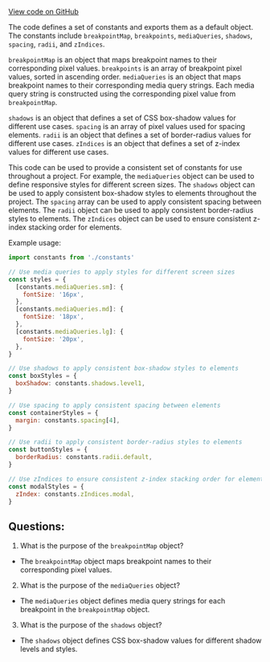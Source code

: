 [View code on GitHub](zoo-labs/zoo/blob/master/core/src/theme/base.ts)

The code defines a set of constants and exports them as a default object. The constants include `breakpointMap`, `breakpoints`, `mediaQueries`, `shadows`, `spacing`, `radii`, and `zIndices`. 

`breakpointMap` is an object that maps breakpoint names to their corresponding pixel values. `breakpoints` is an array of breakpoint pixel values, sorted in ascending order. `mediaQueries` is an object that maps breakpoint names to their corresponding media query strings. Each media query string is constructed using the corresponding pixel value from `breakpointMap`. 

`shadows` is an object that defines a set of CSS box-shadow values for different use cases. `spacing` is an array of pixel values used for spacing elements. `radii` is an object that defines a set of border-radius values for different use cases. `zIndices` is an object that defines a set of z-index values for different use cases.

This code can be used to provide a consistent set of constants for use throughout a project. For example, the `mediaQueries` object can be used to define responsive styles for different screen sizes. The `shadows` object can be used to apply consistent box-shadow styles to elements throughout the project. The `spacing` array can be used to apply consistent spacing between elements. The `radii` object can be used to apply consistent border-radius styles to elements. The `zIndices` object can be used to ensure consistent z-index stacking order for elements. 

Example usage:

```javascript
import constants from './constants'

// Use media queries to apply styles for different screen sizes
const styles = {
  [constants.mediaQueries.sm]: {
    fontSize: '16px',
  },
  [constants.mediaQueries.md]: {
    fontSize: '18px',
  },
  [constants.mediaQueries.lg]: {
    fontSize: '20px',
  },
}

// Use shadows to apply consistent box-shadow styles to elements
const boxStyles = {
  boxShadow: constants.shadows.level1,
}

// Use spacing to apply consistent spacing between elements
const containerStyles = {
  margin: constants.spacing[4],
}

// Use radii to apply consistent border-radius styles to elements
const buttonStyles = {
  borderRadius: constants.radii.default,
}

// Use zIndices to ensure consistent z-index stacking order for elements
const modalStyles = {
  zIndex: constants.zIndices.modal,
}
```
## Questions: 
 1. What is the purpose of the `breakpointMap` object?
- The `breakpointMap` object maps breakpoint names to their corresponding pixel values.

2. What is the purpose of the `mediaQueries` object?
- The `mediaQueries` object defines media query strings for each breakpoint in the `breakpointMap` object.

3. What is the purpose of the `shadows` object?
- The `shadows` object defines CSS box-shadow values for different shadow levels and styles.